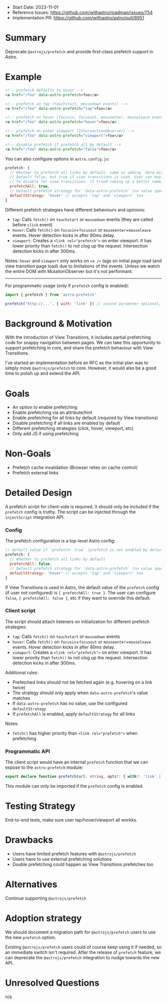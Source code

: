 - Start Date: 2023-11-01
- Reference Issues: https://github.com/withastro/roadmap/issues/754
- Implementation PR: https://github.com/withastro/astro/pull/8951

# Summary

Deprecate `@astrojs/prefetch` and provide first-class prefetch support in Astro.

# Example

```html
<!-- prefetch defaults to hover -->
<a href="/foo" data-astro-prefetch>foo</a>

<!-- prefetch on tap (touchstart, mousedown events) -->
<a href="/foo" data-astro-prefetch="tap">foo</a>

<!-- prefetch on hover (focusin, focusout, mouseenter, mouseleave events) -->
<a href="/foo" data-astro-prefetch="hover">foo</a>

<!-- prefetch on enter viewport (IntersectionObserver) -->
<a href="/foo" data-astro-prefetch="viewport">foo</a>

<!-- disable prefetch if prefetch all by default -->
<a href="/foo" data-astro-prefetch="false">foo</a>
```
You can also configure options in `astro.config.js`:

```js
prefetch: {
  // Whether to prefetch all links by default. same as adding `data-astro-prefetch` to all links.
  // Default false, but true if view transitions is used. User can explicitly set this to false
  // to disable for view transitions. (I tried coming up a better name)
  prefetchAll: true,
  // Default prefetch strategy for `data-astro-prefetch` (no value specified).
  defaultStrategy: 'hover' // accepts 'tap' and 'viewport' too
}
```

Different prefetch strategies have different behaviours and opinions:
- `tap`: Calls `fetch()` on `touchstart` or `mousedown` events (they are called before `click` event)
- `hover`: Calls `fetch()` on `focusin`+`focusout` or `mouseenter`+`mouseleave` events. Hover detection kicks in after 80ms delay.
- `viewport`: Creates a `<link rel="prefetch">` on enter viewport. It has lower priority than `fetch()` to not clog up the request. Intersection detection kicks in after 300ms.

Notes: `hover` and `viewport` only works on `<a />` tags on initial page load (and view transition page load) due to limitations of the events. Unless we watch the entire DOM with MutationObserver but it's not performant.

---

For programmatic usage (only if `prefetch` config is enabled):

```js
import { prefetch } from 'astro:prefetch'

prefetch('http://...', { with: 'link' }) // second parameter optional, can specify link/fetch for prefetch priority
```

# Background & Motivation

With the introduction of View Transitions, it includes partial prefetching code for snappy navigation between pages. We can take this opportunity to support prefetching in core, and share the prefetch behaviour with View Transitions. 

I've started an implementation before an RFC as the initial plan was to simply move `@astrojs/prefetch` to core. However, it would also be a good time to polish up and extend the API.

# Goals

- An option to enable prefetching
- Enable prefetching via an attribute/hint
- Enable prefetching for all links by default (required by View transitions)
- Disable prefetching if all links are enabled by default
- Different prefetching strategies (click, hover, viewport, etc)
- Only add JS if using prefetching

# Non-Goals

- Prefetch cache invalidation (Browser relies on cache control)
- Prefetch external links

# Detailed Design

A prefetch script for client-side is required. It should only be included if the `prefetch` config is truthy. The script can be injected through the `injectScript` integration API.

### Config

The prefetch configuration is a top-level Astro config:

```js
// default value if `prefetch: true` (prefetch is not enabled by default)
prefetch: {
  // Whether to prefetch all links by default
  prefetchAll: false,
  // Default prefetch strategy for `data-astro-prefetch` (no value specified).
  defaultStrategy: 'hover' // accepts 'tap' and 'viewport' too
}
```

If View Transitions is used in Astro, the default value of the `prefetch` config (if user not configured) is `{ prefetchAll: true }`. The user can configure `false`, `{ prefetchAll: false }`, etc if they want to override this default.

### Client script

The script should attach listeners on initialization for different prefetch strategies:

- `tap`: Calls `fetch()` on `touchstart` or `mousedown` events
- `hover`: Calls `fetch()` on `focusin`+`focusout` or `mouseenter`+`mouseleave` events. Hover detection kicks in after 80ms delay.
- `viewport`: Creates a `<link rel="prefetch">` on enter viewport. It has lower priority than `fetch()` to not clog up the request. Intersection detection kicks in after 300ms.

Additional rules:

- Prefetched links should not be fetched again (e.g. hovering on a link twice)
- The strategy should only apply when `data-astro-prefetch`'s value matches
- If `data-astro-prefetch` has no value, use the configured `defaultStrategy`
- If `prefetchAll` is enabled, apply `defaultStrategy` for all links

Notes:
- `fetch()` has higher priority than `<link rel="prefetch">` when prefetching

### Programmatic API

The client script would have an internal `prefetch` function that we can expose to the `astro:prefetch` module:

```ts
export declare function prefetch(url: string, opts?: { with?: 'link' | 'fetch' }): void
```

This module can only be imported if the `prefetch` config is enabled.

# Testing Strategy

End-to-end tests, make sure user tap/hover/viewport all workks.

# Drawbacks

- Users have limited prefetch features with `@astrojs/prefetch`
- Users have to use external prefetching solutions
- Double prefetching could happen as View Transitions prefetches too

# Alternatives

Continue supporting `@astrojs/prefetch`

# Adoption strategy

We should document a migration path for `@astrojs/prefetch` users to use the new `prefetch` option.

Existing `@astrojs/prefetch` users could of course keep using it if needed, so an immediate switch isn't required. After the release of `prefetch` feature, we can deprecate the `@astrojs/prefetch` integration to nudge towards the new API.

# Unresolved Questions

n/a
